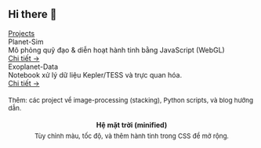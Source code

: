 ## Hi there 👋

<!--
**TinhNguyenWebApp/TinhNguyenWebApp** is a ✨ _special_ ✨ repository because its `README.md` (this file) appears on your GitHub profile.

Here are some ideas to get you started:

- 🔭 I’m currently working on ...
- 🌱 I’m currently learning ...
- 👯 I’m looking to collaborate on ...
- 🤔 I’m looking for help with ...
- 💬 Ask me about ...
- 📫 How to reach me: ...
- 😄 Pronouns: ...
- ⚡ Fun fact: ...
-->
<html lang="vi">
<a class="btn" href="#projects">Projects</a>
</div>
</div>
</div>


<div id="projects" class="projects">
<div class="proj">
<div class="left">
<div class="title">Planet-Sim</div>
<div class="desc">Mô phỏng quỹ đạo & diễn hoạt hành tinh bằng JavaScript (WebGL)</div>
</div>
<div><a href="#">Chi tiết →</a></div>
</div>
<div class="proj">
<div class="left">
<div class="title">Exoplanet-Data</div>
<div class="desc">Notebook xử lý dữ liệu Kepler/TESS và trực quan hóa.</div>
</div>
<div><a href="#">Chi tiết →</a></div>
</div>
</div>


<div style="margin-top:18px;color:var(--muted);font-size:13px">Thêm: các project về image-processing (stacking), Python scripts, và blog hướng dẫn.</div>
</section>


<aside class="visual">
<div class="space" aria-hidden="true">
<div class="starfield"></div>
<div class="sun" title="Sun"></div>


<div class="orbit one" style="--d:88px">
<div class="planet p1" style="top:8px"></div>
</div>


<div class="orbit two">
<div class="planet p2" style="top:10px"></div>
</div>


<div class="orbit three">
<div class="planet p3" style="top:12px"></div>
</div>
</div>


<div style="margin-top:18px;text-align:center">
<div style="font-weight:700">Hệ mặt trời (minified)</div>
<div style="color:var(--muted);font-size:13px;margin-top:6px">Tùy chỉnh màu, tốc độ, và thêm hành tinh trong CSS để mở rộng.</div>
</div>
</aside>
</div>


<!-- README MARKDOWN START (copy into README.md for GitHub profile) -->
<!--
# YOUR_NAME — Thiên hướng: Thiên văn & Hành tinh


Xin chào! Tôi là **YOUR_NAME**. Tôi đam mê thiên văn học, mô phỏng hành tinh, và trực quan hóa dữ liệu không gian.


- 🔭 Đang nghiên cứu: mô phỏng hành tinh, phân tích dữ liệu Kepler/TESS
- 🛠️ Tech: Python, Jupyter, JavaScript, WebGL, OpenCV
- 🌌 Dự án nổi bật: [Planet-Sim](https://github.com/YOUR_GITHUB_USERNAME/planet-sim), [Exoplanet-Data](https://github.com/YOUR_GITHUB_USERNAME/exoplanet-data)


## 📫 Liên hệ
- Email: you@example.com
- GitHub: https://github.com/YOUR_GITHUB_USERNAME
-->
<!-- README MARKDOWN END -->


</body>
</html>
